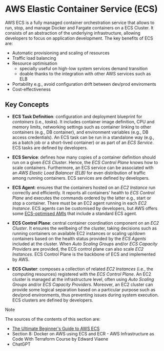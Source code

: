 # AWS Elastic Container Service (ECS)

AWS ECS is a fully managed container orchestration service that allows to run, stop, and manage Docker and Fargate containers on a ECS Cluster. It consists of
an abstraction of the underlying infrastructure, allowing developers to focus on application development. The key benefits of ECS are:

- Automatic provisioning and scaling of resources
- Traffic load balancing
- Resource optimisation
  - specially useful on high-low system services demand transition
  - doable thanks to the integration with other AWS services such as ELB
- Portability e.g., avoid configuration drift between dev/prod enviroments
- Cost-effectiveness

## Key Concepts

- **ECS Task Definition**: configuration and deployment blueprint for _containers_ (i.e., _tasks_). It includes container image definition, CPU and memory limits,
  networking settings such as container linking to other containers (e.g., DB container), and environment variables (e.g., DB access credentials). An ECS
  task can be run in a standalone way (e.g., as a batch job or a short-lived container) or as part of an _ECS Service_. ECS tasks are defined by developers.

- **ECS Service**: defines how many copies of a container definition should run on a given _ECS Cluster_. Hence, the _ECS Control Plane_ knows how to scale
  containers. Furthermore, an ECS service can be associated with an _AWS Elastic Load Balancer (ELB)_ for even distribution of traffic among running containers.
  ECS services are defined by developers.

- **ECS Agent**: ensures that the containers hosted on an _EC2 Instance_ run correctly and efficiently. It reports all containers' health to _ECS Control Plane_
  and executes the commands ordered by the latter e.g., start or stop a container. There must be an EC2 agent running in each _EC2 Instance_. ECS agents can be
  customised by developers, but AWS offers some [ECS-optimised AMIs](http://docs.aws.amazon.com/AmazonECS/latest/developerguide/ecs-optimized_AMI.html)
  that include a standard ECS agent.

- **ECS Control Plane**: central container coordination component on an _EC2 Cluster_. It ensures the wellbeing of the cluster, taking decisions such as running
  containers on available EC2 instances or scaling up/down containers based on the health status provided by the _ECS Agents_ included at the cluster. When
  _Auto Scaling Groups_ and/or _ECS Capacity Providers_ are provided, the ECS control plane can also scale _EC2 Instances_. ECS Control Plane is the backbone
  of ECS and implemented by AWS.

- **ECS Cluster**: composes a collection of related _EC2 Instances_ (i.e., the computing resources) registered with the _ECS Control Plane_. An EC2 cluster
  is managed at the infrastructure level, often using _Auto Scaling Groups_ and/or _ECS Capacity Providers_. Moreover, an EC2 cluster can provide some logical
  separation based on a particular purpose such as dev/prod environments, thus preventing issues during system execution. ECS clusters are defined by developers.

> [!NOTE]
> The sources of the contents of this section are:
>
> - [The Ultimate Beginner's Guide to AWS ECS](https://blog.awsfundamentals.com/aws-ecs-beginner-guide)
> - Section 8: Docker on AWS using ECS and ECR - AWS Infrastructure as Code With Terraform Course by Edward Viaene
> - ChatGPT
